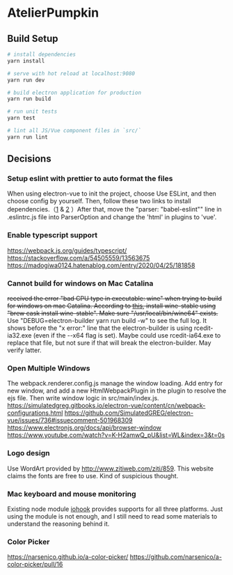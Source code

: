 # AtelierPumpkin



## Build Setup

``` bash
# install dependencies
yarn install

# serve with hot reload at localhost:9080
yarn run dev

# build electron application for production
yarn run build

# run unit tests
yarn test

# lint all JS/Vue component files in `src/`
yarn run lint

```

## Decisions

### Setup eslint with prettier to auto format the files
When using electron-vue to init the project, choose Use ESLint, and then choose config by yourself. Then, follow these two links to install dependencies.（[1](https://alligator.io/vuejs/vue-eslint-plugin/) & [2](https://alligator.io/vuejs/vue-eslint-prettier/) ）After that, move the "parser: "babel-eslint"" line in .eslintrc.js file into ParserOption and change the 'html' in plugins to 'vue'.


### Enable typescript support 
https://webpack.js.org/guides/typescript/
https://stackoverflow.com/a/54505559/13563675
https://madogiwa0124.hatenablog.com/entry/2020/04/25/181858


### Cannot build for windows on Mac Catalina
<del> received the error "bad CPU type in executable: wine" when trying to build for windows on mac Catalina. According to [this](https://github.com/electron/node-rcedit/issues/51), install wine-stable using "brew cask install wine-stable". Make sure "/usr/local/bin/wine64" exists. </del> Use "DEBUG=electron-builder yarn run build -w" to see the full log. It shows before the "x error:" line that the electron-builder is using rcedit-ia32.exe (even if the --x64 flag is set). Maybe could use rcedit-ia64.exe to replace that file, but not sure if that will break the electron-builder. May verify latter. 

### Open Multiple Windows
The webpack.renderer.config.js manage the window loading. Add entry for new window, and add a new HtmlWebpackPlugin in the plugin to resolve the ejs file. Then write window logic in src/main/index.js.
https://simulatedgreg.gitbooks.io/electron-vue/content/cn/webpack-configurations.html
https://github.com/SimulatedGREG/electron-vue/issues/736#issuecomment-501968309
https://www.electronjs.org/docs/api/browser-window
https://www.youtube.com/watch?v=K-H2amwQ_pU&list=WL&index=3&t=0s

### Logo design
Use WordArt provided by http://www.zitiweb.com/ziti/859. This website claims the fonts are free to use. Kind of suspicious thought. 

### Mac keyboard and mouse monitoring
Existing node module [iohook](https://wilix-team.github.io/iohook/usage.html) provides supports for all three platforms. Just using the module is not enough, and I still need to read some materials to understand the reasoning behind it. 

### Color Picker
https://narsenico.github.io/a-color-picker/
https://github.com/narsenico/a-color-picker/pull/16
